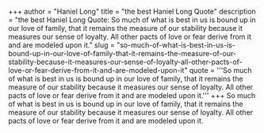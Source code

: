 +++
author = "Haniel Long"
title = "the best Haniel Long Quote"
description = "the best Haniel Long Quote: So much of what is best in us is bound up in our love of family, that it remains the measure of our stability because it measures our sense of loyalty. All other pacts of love or fear derive from it and are modeled upon it."
slug = "so-much-of-what-is-best-in-us-is-bound-up-in-our-love-of-family-that-it-remains-the-measure-of-our-stability-because-it-measures-our-sense-of-loyalty-all-other-pacts-of-love-or-fear-derive-from-it-and-are-modeled-upon-it"
quote = '''So much of what is best in us is bound up in our love of family, that it remains the measure of our stability because it measures our sense of loyalty. All other pacts of love or fear derive from it and are modeled upon it.'''
+++
So much of what is best in us is bound up in our love of family, that it remains the measure of our stability because it measures our sense of loyalty. All other pacts of love or fear derive from it and are modeled upon it.
